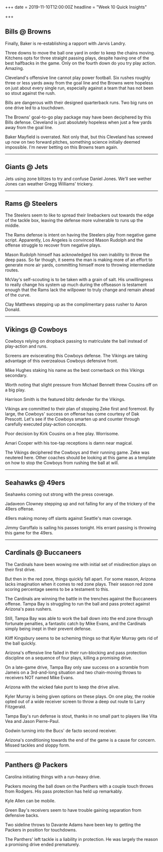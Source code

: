 +++
date = 2019-11-10T12:00:00Z
headline = "Week 10 Quick Insights"

+++
## Bills @ Browns

Finally, Baker is re-establishing a rapport with Jarvis Landry.

Three downs to move the ball one yard in order to keep the chains moving. Kitchens opts for three straight passing plays, despite having one of the best halfbacks in the game. Only on the fourth down do you try play action. Amazing.

Cleveland's offensive line cannot play power football. Six rushes roughly three or less yards away from the goal line and the Browns were hopeless on just about every single run, especially against a team that has not been so stout against the rush.

Bills are dangerous with their designed quarterback runs. Two big runs on one drive led to a touchdown.

The Browns' goal-to-go play package may have been deciphered by this Bills defense. Cleveland is just absolutely hopeless when just a few yards away from the goal line.

Baker Mayfield is overrated. Not only that, but this Cleveland has screwed up now on two forward pitches, something science initially deemed impossible. I'm never betting on this Browns team again.

***

## Giants @ Jets

Jets using zone blitzes to try and confuse Daniel Jones. We'll see wether Jones can weather Gregg Williams' trickery.

***

## Rams @ Steelers

The Steelers seem to like to spread their linebackers out towards the edge of the tackle box, leaving the defense more vulnerable to runs up the middle.

The Rams defense is intent on having the Steelers play from negative game script. Apparently, Los Angeles is convinced Mason Rudolph and the offense struggle to recover from negative plays.

Mason Rudolph himself has acknowledged his own inability to throw the deep pass. So far though, it seems the man is making more of an effort to generate more air yards, committing himself more to throwing intermediate routes.

McVay's self-scouting is to be taken with a grain of salt. His unwillingness to really change his system up much during the offseason is testament enough that the Rams lack the willpower to truly change and remain ahead of the curve.

Clay Matthews stepping up as the complimentary pass rusher to Aaron Donald.

***

## Vikings @ Cowboys

Cowboys relying on dropback passing to matriculate the ball instead of play-action and runs.

Screens are eviscerating this Cowboys defense. The Vikings are taking advantage of this overzealous Cowboys defensive front.

Mike Hughes staking his name as the best cornerback on this Vikings secondary.

Worth noting that slight pressure from Michael Bennett threw Cousins off on a big play.

Harrison Smith is the featured blitz defender for the Vikings.

Vikings are committed to their plan of stopping Zeke first and foremost. By large, the Cowboys' success on offense has come courtesy of Dak Prescott. Let's see if the Cowboys smarten up and counter through carefully executed play-action concepts.

Poor decision by Kirk Cousins on a free play. Worrisome.

Amari Cooper with his toe-tap receptions is damn near magical.

The Vikings deciphered the Cowboys and their running game. Zeke was neutered here. Other coaches should be looking at this game as a template on how to stop the Cowboys from rushing the ball at will.

***

## Seahawks @ 49ers

Seahawks coming out strong with the press coverage.

Jadaveon Clowney stepping up and not falling for any of the trickery of the 49ers offense.

49ers making money off slants against Seattle's man coverage.

Jimmy Garoffalo is sailing his passes tonight. His errant passing is throwing this game for the 49ers.

***

## Cardinals @ Buccaneers

The Cardinals have been wowing me with initial set of misdirection plays on their first drive.

But then in the red zone, things quickly fall apart. For some reason, Arizona lacks imagination when it comes to red zone plays. Their season red zone scoring percentage seems to be a testament to this.

The Cardinals are winning the battle in the trenches against the Buccaneers offense. Tampa Bay is struggling to run the ball and pass protect against Arizona's pass rushers.

Still, Tampa Bay was able to work the ball down into the end zone through fortunate penalties, a fantastic catch by Mike Evans, and the Cardinals simply being inept in their prevent defense.

Kliff Kingsbury seems to be scheming things so that Kyler Murray gets rid of the ball quickly.

Arizona's offensive line failed in their run-blocking and pass protection discipline on a sequence of four plays, killing a promising drive.

On a late-game drive, Tampa Bay only saw success on a scramble from Jameis on a 3rd-and-long situation and two chain-moving throws to receivers NOT named Mike Evans.

Arizona with the wicked fake punt to keep the drive alive.

Kyler Murray is being given options on these plays. On one play, the rookie opted out of a wide receiver screen to throw a deep out route to Larry Fitzgerald.

Tampa Bay's run defense is stout, thanks in no small part to players like Vita Vea and Jason Pierre-Paul.

Godwin turning into the Bucs' de facto second receiver.

Arizona's conditioning towards the end of the game is a cause for concern. Missed tackles and sloppy form.

***

## Panthers @ Packers

Carolina initiating things with a run-heavy drive.

Packers moving the ball down on the Panthers with a couple touch throws from Rodgers. His pass protection has held up remarkably.

Kyle Allen can be mobile.

Green Bay's receivers seem to have trouble gaining separation from defensive backs.

Two sideline throws to Davante Adams have been key to getting the Packers in position for touchdowns. 

The Panthers' left tackle is a liability in protection. He was largely the reason a promising drive ended prematurely.